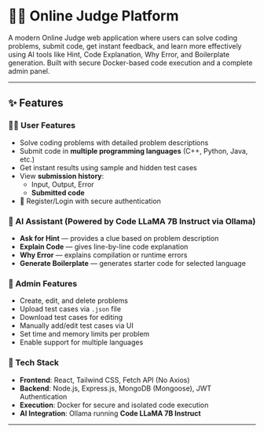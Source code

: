 # 🧑‍💻 Online Judge Platform

A modern Online Judge web application where users can solve coding problems, submit code, get instant feedback, and learn more effectively using AI tools like Hint, Code Explanation, Why Error, and Boilerplate generation. Built with secure Docker-based code execution and a complete admin panel.

---

## ✨ Features

### 👨‍💻 User Features
- Solve coding problems with detailed problem descriptions
- Submit code in **multiple programming languages** (C++, Python, Java, etc.)
- Get instant results using sample and hidden test cases
- View **submission history**:
  - Input, Output, Error
  - **Submitted code**
- 🔐 Register/Login with secure authentication

### 🤖 AI Assistant (Powered by Code LLaMA 7B Instruct via Ollama)
- **Ask for Hint** — provides a clue based on problem description
- **Explain Code** — gives line-by-line code explanation
- **Why Error** — explains compilation or runtime errors
- **Generate Boilerplate** — generates starter code for selected language

### 🔧 Admin Features
- Create, edit, and delete problems
- Upload test cases via `.json` file
- Download test cases for editing
- Manually add/edit test cases via UI
- Set time and memory limits per problem
- Enable support for multiple languages

### 🧱 Tech Stack
- **Frontend**: React, Tailwind CSS, Fetch API (No Axios)
- **Backend**: Node.js, Express.js, MongoDB (Mongoose), JWT Authentication
- **Execution**: Docker for secure and isolated code execution
- **AI Integration**: Ollama running **Code LLaMA 7B Instruct**

---


